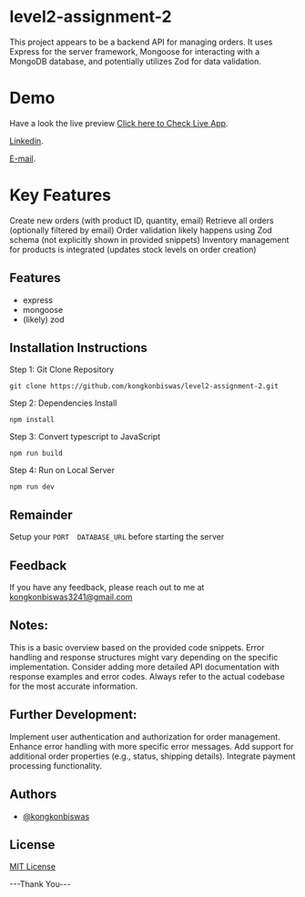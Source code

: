 # level2-assignment-2

This project appears to be a backend API for managing orders. It uses Express for the server framework, Mongoose for interacting with a MongoDB database, and potentially utilizes Zod for data validation.

# Demo

Have a look the live preview [Click here to Check Live App](https://level2-assignment-2-plum.vercel.app/).

[Linkedin](https://www.linkedin.com/in/kongkon-biswas-a2374314a/).

[E-mail](kongkonbiswas3241@gmail.com).

# Key Features
Create new orders (with product ID, quantity, email)
Retrieve all orders (optionally filtered by email)
Order validation likely happens using Zod schema (not explicitly shown in provided snippets)
Inventory management for products is integrated (updates stock levels on order creation)

## Features

- express
- mongoose
- (likely) zod

## Installation Instructions
  Step 1: Git Clone Repository
```
git clone https://github.com/kongkonbiswas/level2-assignment-2.git

```
  Step 2: Dependencies Install

 ```
 npm install
 ```
   Step 3: Convert typescript to JavaScript

  ```
  npm run build
  ```
   Step 4: Run on Local Server
```
npm run dev
```

## Remainder
Setup your  ```PORT 
DATABASE_URL``` before starting the server


## Feedback

If you have any feedback, please reach out to me at kongkonbiswas3241@gmail.com

## Notes:

This is a basic overview based on the provided code snippets.
Error handling and response structures might vary depending on the specific implementation.
Consider adding more detailed API documentation with response examples and error codes.
Always refer to the actual codebase for the most accurate information.

## Further Development:

Implement user authentication and authorization for order management.
Enhance error handling with more specific error messages.
Add support for additional order properties (e.g., status, shipping details).
Integrate payment processing functionality.


## Authors

- [@kongkonbiswas](https://github.com/kongkonbiswas)

## License

[MIT License](LICENSE)
 

 ---Thank You---
